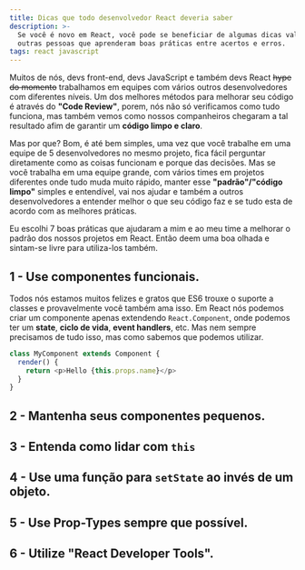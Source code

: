 ```yaml
---
title: Dicas que todo desenvolvedor React deveria saber
description: >-
  Se você é novo em React, você pode se beneficiar de algumas dicas valiosas de
  outras pessoas que aprenderam boas práticas entre acertos e erros.
tags: react javascript
---
```

Muitos de nós, devs front-end, devs JavaScript e também devs React ~~hype do momento~~ trabalhamos em equipes com vários outros desenvolvedores com diferentes níveis. Um dos melhores métodos para melhorar seu código é através do **"Code Review"**, porem, nós não só verificamos como tudo funciona, mas também vemos como nossos companheiros chegaram a tal resultado afim de garantir um **código limpo e claro**.

Mas por que? Bom, é até bem simples, uma vez que você trabalhe em uma equipe de 5 desenvolvedores no mesmo projeto, fica fácil perguntar diretamente como as coisas funcionam e porque das decisões. Mas se você trabalha em uma equipe grande, com vários times em projetos diferentes onde tudo muda muito rápido, manter esse **"padrão"/"código limpo"** simples e entendível, vai nos ajudar e também a outros desenvolvedores a entender melhor o que seu código faz e se tudo esta de acordo com as melhores práticas.

Eu escolhi 7 boas práticas que ajudaram a mim e ao meu time a melhorar o padrão dos nossos projetos em React. Então deem uma boa olhada e sintam-se livre para utiliza-los também.

## 1 - Use componentes funcionais.

Todos nós estamos muitos felizes e gratos que ES6 trouxe o suporte a classes e provavelmente você também ama isso. Em React nós podemos criar um componente apenas extendendo `React.Component`, onde podemos ter um **state**, **ciclo de vida**, **event handlers**, etc. Mas nem sempre precisamos de tudo isso, mas como sabemos que podemos utilizar.

```javascript
class MyComponent extends Component {
  render() {
    return <p>Hello {this.props.name}</p>
  }
}
```

## 2 - Mantenha seus componentes pequenos.
## 3 - Entenda como lidar com `this`
## 4 - Use uma função para `setState` ao invés de um objeto.
## 5 - Use Prop-Types sempre que possível.
## 6 - Utilize "React Developer Tools".
